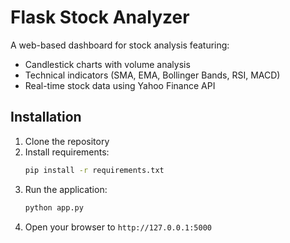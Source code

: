 # Flask Stock Analyzer

A web-based dashboard for stock analysis featuring:
- Candlestick charts with volume analysis
- Technical indicators (SMA, EMA, Bollinger Bands, RSI, MACD)
- Real-time stock data using Yahoo Finance API

## Installation

1. Clone the repository
2. Install requirements:
   ```bash
   pip install -r requirements.txt
   ```
3. Run the application:
   ```bash
   python app.py
   ```
4. Open your browser to `http://127.0.0.1:5000`
